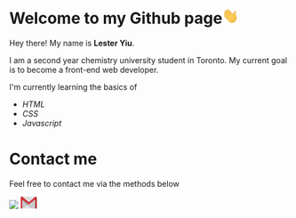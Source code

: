 # Welcome to my Github page<img src="https://github.com/LesterYiu/LesterYiu/blob/787de221e3b4e4ad168aa04263d6b8bc974cf4cc/wave.gif" width="30px">
 <p>Hey there! My name is <strong>Lester Yiu</strong>.</p>
 <p>I am a second year chemistry university student in Toronto. My current goal is to become a front-end web developer.
 <p>I'm currently learning the basics of </p>
 <ul>
  <li><em>HTML</em></li> 
  <li><em>CSS</em></li>
  <li><em>Javascript</em></li>
 </ul>
 
 # Contact me
 
 <p>Feel free to contact me via the methods below</p>
  <div align>
   <a href="https://www.instagram.com/kaiyiu.hk/"><img src="https://upload.wikimedia.org/wikipedia/commons/thumb/e/e7/Instagram_logo_2016.svg/800px-Instagram_logo_2016.svg.png" height="auto" width="23px"></a>
   <a href="mailto:lester.ws.yiu@gmail.com"><img src="https://github.com/LesterYiu/LesterYiu/blob/1fa103e6026b43e1dd3f506ef47d4252cae4b3c1/mail.png" height="auto" width="30px"></a>
  </div>

<!---
LesterYiu/LesterYiu is a ✨ special ✨ repository because its `README.md` (this file) appears on your GitHub profile.
You can click the Preview link to take a look at your changes.
--->
